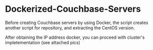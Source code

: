 # Dockerized-Couchbase-Servers

Before creating Couchbase servers by using Docker, 
the script creates another script for repository, and extracting the CentOS version.

After obtaining the IP address docker, you can proceed with cluster's impletementation (see attached pics)
